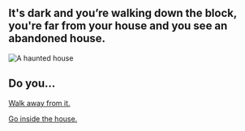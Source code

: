 
## It's dark and you’re walking down the block, you're far from your house and you see an abandoned house.

![A haunted house](https://realtheatre.files.wordpress.com/2015/10/haunted_house.jpg)

## Do you...


[Walk away from it.](situations/mysterious-figure.md)

[Go inside the house.](situations/creepy-noise.md)


